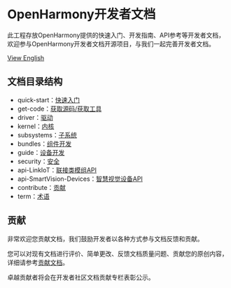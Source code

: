 # OpenHarmony开发者文档<a name="ZH-CN_TOPIC_0000001054183022"></a>

此工程存放OpenHarmony提供的快速入门、开发指南、API参考等开发者文档，欢迎参与OpenHarmony开发者文档开源项目，与我们一起完善开发者文档。

[View English](docs-en/Readme-EN.md)

## 文档目录结构<a name="section135134412620"></a>

-   quick-start：[快速入门](quick-start/Readme-CN.md)
-   get-code：[获取源码/获取工具](get-code/Readme-CN.md)
-   driver：[驱动](driver/Readme-CN.md)
-   kernel：[内核](kernel/Readme-CN.md)
-   subsystems：[子系统](subsystems/Readme-CN.md)
-   bundles：[组件开发](bundles/Readme-CN.md)
-   guide：[设备开发](guide/Readme-CN.md)
-   security：[安全](security/Readme-CN.md)
-   api-LinkIoT：[联接类模组API](api/api-LinkIoT/Readme-CN.md)
-   api-SmartVision-Devices：[智慧视觉设备API](api/api-SmartVision-Devices/Readme-CN.md)
-   contribute：[贡献](contribute/参与贡献.md)
-   term：[术语](term/术语.md)

## 贡献<a name="section897211181655"></a>

非常欢迎您贡献文档，我们鼓励开发者以各种方式参与文档反馈和贡献。

您可以对现有文档进行评价、简单更改、反馈文档质量问题、贡献您的原创内容，详细请参考[贡献文档](contribute/贡献文档.md)。

卓越贡献者将会在开发者社区文档贡献专栏表彰公示。

